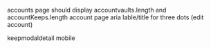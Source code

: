 accounts page should display accountvaults.length and accountKeeps.length
account page aria lable/title for three dots (edit account)

keepmodaldetail mobile